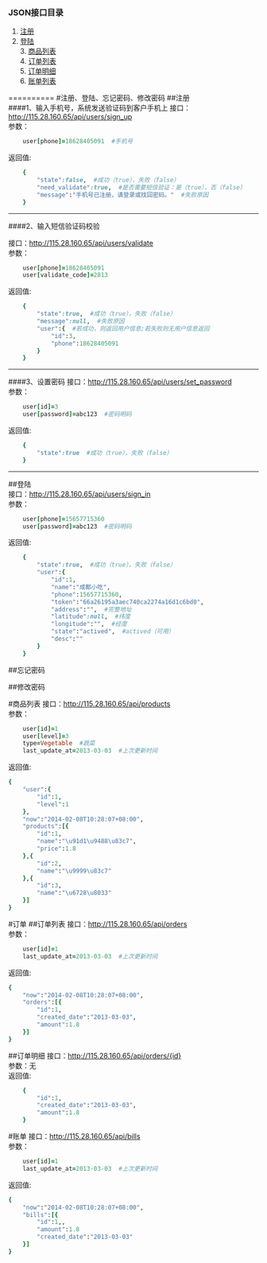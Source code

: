 ### JSON接口目录  
  1. [注册](#注册)  
  2. [登陆](#登陆)  
	3. [商品列表](#商品列表)  
	4. [订单列表](#订单列表)  
	5. [订单明细](#订单明细)  
	6. [账单列表](#账单列表)  

==========
#注册、登陆、忘记密码、修改密码
##注册  
####1、输入手机号，系统发送验证码到客户手机上
接口：http://115.28.160.65/api/users/sign_up  
参数：
```ruby
	user[phone]=18628405091  #手机号
```
返回值:  
```ruby
	{
		"state":false,  #成功（true），失败（false） 
		"need_validate":true,  #是否需要短信验证：是（true），否（false） 
		"message":"手机号已注册，请登录或找回密码。"  #失败原因  
	}  
``` 

----
####2、输入短信验证码校验

接口：http://115.28.160.65/api/users/validate  
参数：
```ruby
	user[phone]=18628405091  
	user[validate_code]=2813
``` 
返回值:  
```ruby
	{
		"state":true,  #成功（true），失败（false） 
		"message":null,  #失败原因  
		"user":{  #若成功，则返回用户信息;若失败则无用户信息返回
			"id":3,
			"phone":18628405091
		}
	}
```

----
####3、设置密码
接口：http://115.28.160.65/api/users/set_password  
参数：
```ruby
	user[id]=3  
	user[password]=abc123  #密码明码
```
返回值:  
```ruby
	{
		"state":true  #成功（true），失败（false）
	}
``` 

----

##登陆  
接口：http://115.28.160.65/api/users/sign_in  
参数：
```ruby
	user[phone]=15657715360  
	user[password]=abc123  #密码明码
``` 
返回值:  
```ruby
	{
		"state":true,  #成功（true），失败（false） 
		"user":{  
			"id":1,  
			"name":"成都小吃",  
			"phone":15657715360,  
			"token":"66a26195a3aec740ca2274a16d1c6bd0",  
			"address":"",  #完整地址
			"latitude":null,  #纬度
			"longitude":"",  #经度
			"state":"actived",  #actived（可用）
			"desc":""  
		}
	}
```


##忘记密码
  
##修改密码


#商品列表
接口：http://115.28.160.65/api/products  
参数：
```ruby
	user[id]=1
	user[level]=3
	type=Vegetable  #蔬菜
	last_update_at=2013-03-03  #上次更新时间
``` 
返回值:  
```ruby
{
	"user":{
		"id":1, 
		"level":1
	},
	"now":"2014-02-08T10:28:07+08:00",
	"products":[{
		"id":1,
		"name":"\u91d1\u9488\u83c7",
		"price":1.8
	},{
		"id":2,
		"name":"\u9999\u83c7"
	},{
		"id":3,
		"name":"\u6728\u8033"
	}]
}
```

#订单
##订单列表
接口：http://115.28.160.65/api/orders  
参数：
```ruby
	user[id]=1
	last_update_at=2013-03-03  #上次更新时间
``` 
返回值:  
```ruby
{
	"now":"2014-02-08T10:28:07+08:00",
	"orders":[{
		"id":1,
		"created_date":"2013-03-03",
		"amount":1.8
	}]
}
```
##订单明细
接口：http://115.28.160.65/api/orders/{id}  
参数：无  
返回值:  
```ruby
	{
		"id":1,
		"created_date":"2013-03-03",
		"amount":1.8
	}
```



#账单
接口：http://115.28.160.65/api/bills  
参数：
```ruby
	user[id]=1
	last_update_at=2013-03-03  #上次更新时间
``` 
返回值:  
```ruby
{
	"now":"2014-02-08T10:28:07+08:00",
	"bills":[{
		"id":1,,
		"amount":1.8
		"created_date":"2013-03-03"
	}]
}
```

